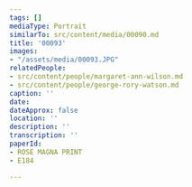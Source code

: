 ```yaml
---
tags: []
mediaType: Portrait
similarTo: src/content/media/00090.md
title: '00093'
images:
- "/assets/media/00093.JPG"
relatedPeople:
- src/content/people/margaret-ann-wilson.md
- src/content/people/george-rory-watson.md
caption: ''
date: 
dateApprox: false
location: ''
description: ''
transcription: ''
paperId:
- ROSE MAGNA PRINT
- E184

---
```

